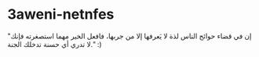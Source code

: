 # 3aweni-netnfes
"إن في قضاء حوائج الناس لذة لا يَعرفها إلا من جربها، فافعل الخير مهما استصغرته فإنك لا تدري أي حسنة تدخلك الجنة." :)
